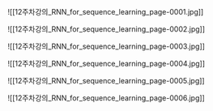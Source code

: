 ![[12주차강의_RNN_for_sequence_learning_page-0001.jpg]]

![[12주차강의_RNN_for_sequence_learning_page-0002.jpg]]

![[12주차강의_RNN_for_sequence_learning_page-0003.jpg]]

![[12주차강의_RNN_for_sequence_learning_page-0004.jpg]]

![[12주차강의_RNN_for_sequence_learning_page-0005.jpg]]

![[12주차강의_RNN_for_sequence_learning_page-0006.jpg]]

